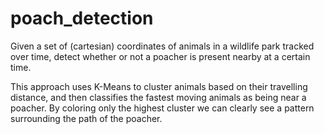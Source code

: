 # poach_detection
Given a set of (cartesian) coordinates of animals in a wildlife park tracked over time, detect whether or not a poacher is present nearby at a certain time. 

This approach uses K-Means to cluster animals based on their travelling distance, and then classifies the fastest moving animals as being near a poacher. By coloring only the highest cluster we can clearly see a pattern surrounding the path of the poacher.
